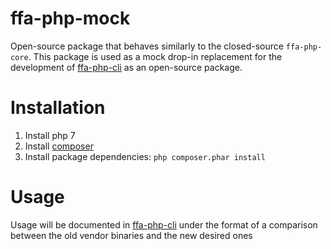 # ffa-php-mock
Open-source package that behaves similarly to the closed-source `ffa-php-core`.
This package is used as a mock drop-in replacement for the development of
[ffa-php-cli](https://github.com/shadiakiki1986/ffa-php-cli)
as an open-source package.

# Installation
1. Install php 7
2. Install [composer](https://getcomposer.org/download/)
3. Install package dependencies: `php composer.phar install`

# Usage
Usage will be documented in [ffa-php-cli](https://github.com/shadiakiki1986/ffa-php-cli)
under the format of a comparison between the old vendor binaries and the new desired ones
